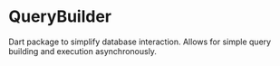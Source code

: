 # QueryBuilder

Dart package to simplify database interaction. Allows for simple query building and execution asynchronously.
